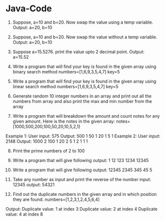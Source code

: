 # Java-Code
1. Suppose, a=10 and b=20. Now swap the value using a temp variable. Output: a=20, b=10
2. Suppose, a=10 and b=20. Now swap the value without a temp variable. Output: a=20, b=10
3. Suppose a=15.5276. print the value upto 2 decimal point. Output: a=15.52
4. Write a program that will find your key is found in the given array using binary search method
numbers=[1,6,9,3,5,4,7]
key=5
5. Write a program that will find your key is found in the given array using linear search method
numbers=[1,6,9,3,5,4,7]
key=5

6. Generate random 10 integer numbers in an array and print out all the numbers from array and also print the max and min number from the array

7. Write a program that will breakdown the amount and count notes for any given amount. Here is the notes in the given array: 
notes=[1000,500,200,100,50,20,10,5,2,1]

Example 1: User input: 575
Output: 
500 1
50 1
20 1
5 1
Example 2: User input: 2148
Output: 
1000 2
100 1
20 2
5 1
2 1
1 1

8. Print the prime numbers of 2 to 100
9. Write a program that will give following output:
1
12
123
1234
12345

10. Write a program that will give following output:
12345
2345
345
45
5


13. Take any number as input and print the reverse of the number
input: 12345
output: 54321

14. Find out the duplicate numbers in the given array and in which position they are found.
numbers=[1,2,3,1,2,4,5,6,4]

Output:
Duplicate value: 1 at index 3
Duplicate value: 2 at index 4
Duplicate value: 4 at index 8
